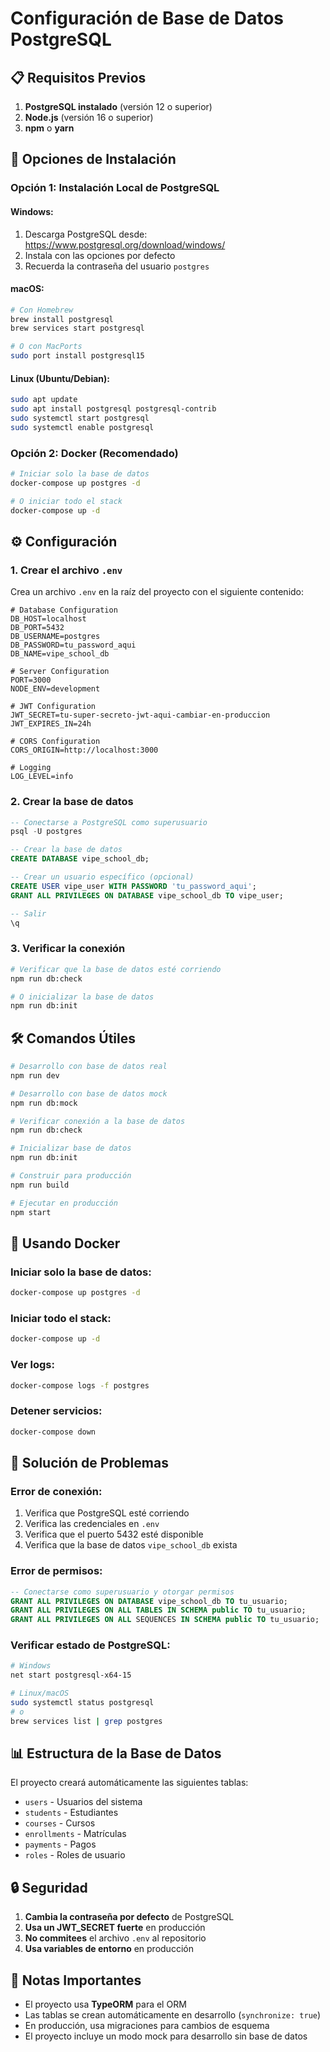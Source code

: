 # Configuración de Base de Datos PostgreSQL

## 📋 Requisitos Previos

1. **PostgreSQL instalado** (versión 12 o superior)
2. **Node.js** (versión 16 o superior)
3. **npm** o **yarn**

## 🚀 Opciones de Instalación

### Opción 1: Instalación Local de PostgreSQL

#### Windows:
1. Descarga PostgreSQL desde: https://www.postgresql.org/download/windows/
2. Instala con las opciones por defecto
3. Recuerda la contraseña del usuario `postgres`

#### macOS:
```bash
# Con Homebrew
brew install postgresql
brew services start postgresql

# O con MacPorts
sudo port install postgresql15
```

#### Linux (Ubuntu/Debian):
```bash
sudo apt update
sudo apt install postgresql postgresql-contrib
sudo systemctl start postgresql
sudo systemctl enable postgresql
```

### Opción 2: Docker (Recomendado)

```bash
# Iniciar solo la base de datos
docker-compose up postgres -d

# O iniciar todo el stack
docker-compose up -d
```

## ⚙️ Configuración

### 1. Crear el archivo `.env`

Crea un archivo `.env` en la raíz del proyecto con el siguiente contenido:

```env
# Database Configuration
DB_HOST=localhost
DB_PORT=5432
DB_USERNAME=postgres
DB_PASSWORD=tu_password_aqui
DB_NAME=vipe_school_db

# Server Configuration
PORT=3000
NODE_ENV=development

# JWT Configuration
JWT_SECRET=tu-super-secreto-jwt-aqui-cambiar-en-produccion
JWT_EXPIRES_IN=24h

# CORS Configuration
CORS_ORIGIN=http://localhost:3000

# Logging
LOG_LEVEL=info
```

### 2. Crear la base de datos

```sql
-- Conectarse a PostgreSQL como superusuario
psql -U postgres

-- Crear la base de datos
CREATE DATABASE vipe_school_db;

-- Crear un usuario específico (opcional)
CREATE USER vipe_user WITH PASSWORD 'tu_password_aqui';
GRANT ALL PRIVILEGES ON DATABASE vipe_school_db TO vipe_user;

-- Salir
\q
```

### 3. Verificar la conexión

```bash
# Verificar que la base de datos esté corriendo
npm run db:check

# O inicializar la base de datos
npm run db:init
```

## 🛠️ Comandos Útiles

```bash
# Desarrollo con base de datos real
npm run dev

# Desarrollo con base de datos mock
npm run db:mock

# Verificar conexión a la base de datos
npm run db:check

# Inicializar base de datos
npm run db:init

# Construir para producción
npm run build

# Ejecutar en producción
npm start
```

## 🐳 Usando Docker

### Iniciar solo la base de datos:
```bash
docker-compose up postgres -d
```

### Iniciar todo el stack:
```bash
docker-compose up -d
```

### Ver logs:
```bash
docker-compose logs -f postgres
```

### Detener servicios:
```bash
docker-compose down
```

## 🔧 Solución de Problemas

### Error de conexión:
1. Verifica que PostgreSQL esté corriendo
2. Verifica las credenciales en `.env`
3. Verifica que el puerto 5432 esté disponible
4. Verifica que la base de datos `vipe_school_db` exista

### Error de permisos:
```sql
-- Conectarse como superusuario y otorgar permisos
GRANT ALL PRIVILEGES ON DATABASE vipe_school_db TO tu_usuario;
GRANT ALL PRIVILEGES ON ALL TABLES IN SCHEMA public TO tu_usuario;
GRANT ALL PRIVILEGES ON ALL SEQUENCES IN SCHEMA public TO tu_usuario;
```

### Verificar estado de PostgreSQL:
```bash
# Windows
net start postgresql-x64-15

# Linux/macOS
sudo systemctl status postgresql
# o
brew services list | grep postgres
```

## 📊 Estructura de la Base de Datos

El proyecto creará automáticamente las siguientes tablas:
- `users` - Usuarios del sistema
- `students` - Estudiantes
- `courses` - Cursos
- `enrollments` - Matrículas
- `payments` - Pagos
- `roles` - Roles de usuario

## 🔒 Seguridad

1. **Cambia la contraseña por defecto** de PostgreSQL
2. **Usa un JWT_SECRET fuerte** en producción
3. **No commitees** el archivo `.env` al repositorio
4. **Usa variables de entorno** en producción

## 📝 Notas Importantes

- El proyecto usa **TypeORM** para el ORM
- Las tablas se crean automáticamente en desarrollo (`synchronize: true`)
- En producción, usa migraciones para cambios de esquema
- El proyecto incluye un modo mock para desarrollo sin base de datos
